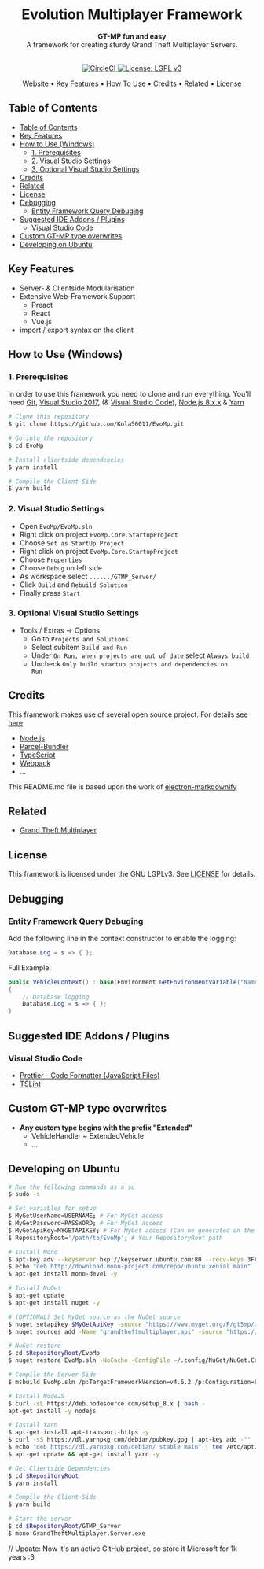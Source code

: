<h1 align="center">Evolution Multiplayer Framework</h1>
<div align="center">
  <strong>GT-MP fun and easy</strong>
</div>
<div align="center">
  A framework for creating sturdy Grand Theft Multiplayer Servers.
</div>

<br />

<p align="center">
  <a href="https://circleci.com/gh/Kola50011/EvoMp">
    <img src="https://circleci.com/gh/Kola50011/EvoMp/tree/master.svg?style=svg&circle-token=a08ea7263e55dcc44a56e10177951676b24b5243"
      alt="CircleCI">
  </a>
  <a href="https://github.com/Kola50011/EvoMp/blob/master/LICENSE">
    <img src="https://img.shields.io/badge/License-LGPL%20v3-blue.svg"
      alt="License: LGPL v3">
  </a>
</p>

<p align="center">
  <a href="https://evomp.de/">Website</a> •
  <a href="#key-features">Key Features</a> •
  <a href="#how-to-use">How To Use</a> •
  <a href="#credits">Credits</a> •
  <a href="#related">Related</a> •
  <a href="#license">License</a>
</p>

## Table of Contents

- [Table of Contents](#table-of-contents)
- [Key Features](#key-features)
- [How to Use (Windows)](#how-to-use-windows)
  - [1. Prerequisites](#1-prerequisites)
  - [2. Visual Studio Settings](#2-visual-studio-settings)
  - [3. Optional Visual Studio Settings](#3-optional-visual-studio-settings)
- [Credits](#credits)
- [Related](#related)
- [License](#license)
- [Debugging](#debugging)
  - [Entity Framework Query Debuging](#entity-framework-query-debuging)
- [Suggested IDE Addons / Plugins](#suggested-ide-addons--plugins)
  - [Visual Studio Code](#visual-studio-code)
- [Custom GT-MP type overwrites](#custom-gt-mp-type-overwrites)
- [Developing on Ubuntu](#developing-on-ubuntu)

## Key Features

* Server- & Clientside Modularisation
* Extensive Web-Framework Support
  * Preact
  * React
  * Vue.js
* import / export syntax on the client

## How to Use (Windows)

### 1. Prerequisites

In order to use this framework you need to clone and run everything. You'll need [Git](https://git-scm.com), [Visual Studio 2017](https://visualstudio.microsoft.com/), (& [Visual Studio Code](https://code.visualstudio.com/)), [Node.js 8.x.x](https://nodejs.org/) & [Yarn](https://yarnpkg.com/)

```bash
# Clone this repository
$ git clone https://github.com/Kola50011/EvoMp.git

# Go into the repository
$ cd EvoMp

# Install clientside dependencies
$ yarn install

# Compile the Client-Side
$ yarn build
```

### 2. Visual Studio Settings

- Open <code>EvoMp/EvoMp.sln</code>
- Right click on project <code>EvoMp.Core.StartupProject</code>
- Choose <code>Set as StartUp Project</code>
- Right click on project <code>EvoMp.Core.StartupProject</code>
- Choose <code>Properties</code>
- Choose <code>Debug</code> on left side
- As workspace select  <code>....../GTMP_Server/</code>
- Click <code>Build</code> and <code>Rebuild Solution</code>
- Finally press <code>Start</code>

### 3. Optional Visual Studio Settings

- Tools / Extras -> Options
  - Go to <code>Projects and Solutions</code>
  - Select subitem <code>Build and Run</code>
  - Under <code>On Run, when projects are out of date</code> select <code>Always build</code>
  - Uncheck <code>Only build startup projects and dependencies on Run</code>

## Credits

This framework makes use of several open source project. For details [see here](https://github.com/Kola50011/EvoMp/network/dependencies).

- [Node.js](https://nodejs.org/)
- [Parcel-Bundler](https://github.com/parcel-bundler/parcel)
- [TypeScript](https://github.com/Microsoft/TypeScript)
- [Webpack](https://github.com/webpack/webpack)
- ...

This README.md file is based upon the work of [electron-markdownify](https://github.com/amitmerchant1990/electron-markdownify)

## Related

- [Grand Theft Multiplayer](https://gt-mp.net/)

## License

This framework is licensed under the GNU LGPLv3. See [LICENSE](https://github.com/Kola50011/EvoMp/blob/master/LICENSE) for details.

## Debugging

### Entity Framework Query Debuging

Add the following line in the context constructor to enable the logging:

```csharp
Database.Log = s => { };
```

Full Example:
```csharp
public VehicleContext() : base(Environment.GetEnvironmentVariable("NameOrConnectionString"))
{
    // Database logging
    Database.Log = s => { };
}
```

## Suggested IDE Addons / Plugins

### Visual Studio Code

- [Prettier - Code Formatter (JavaScript Files)](https://marketplace.visualstudio.com/items?itemName=esbenp.prettier-vscode)
- [TSLint](https://marketplace.visualstudio.com/items?itemName=eg2.tslint)


## Custom GT-MP type overwrites
- __Any custom type begins with the prefix "Extended"__
  - VehicleHandler ~ ExtendedVehicle
  - ...


## Developing on Ubuntu

```bash
# Run the following commands as a su
$ sudo -s

# Set variables for setup
$ MyGetUserName=USERNAME; # For MyGet access
$ MyGetPassword=PASSWORD; # For MyGet access
$ MyGetApiKey=MYGETAPIKEY; # For MyGet access (Can be generated on the MyGet site)
$ RepositoryRoot='/path/to/EvoMp'; # Your RepositoryRoot path

# Install Mono
$ apt-key adv --keyserver hkp://keyserver.ubuntu.com:80 --recv-keys 3FA7E0328081BFF6A14DA29AA6A19B38D3D831EF
$ echo "deb http://download.mono-project.com/repo/ubuntu xenial main" | tee /etc/apt/sources.list.d/mono-official.list
$ apt-get install mono-devel -y

# Install NuGet
$ apt-get update
$ apt-get install nuget -y

# (OPTIONAL) Set MyGet source as the NuGet source
$ nuget setapikey $MyGetApiKey -source "https://www.myget.org/F/gt5mp/api/v2"
$ nuget sources add -Name "grandtheftmultiplayer.api" -source "https://www.myget.org/F/gt5mp/api/v2" -User $MyGetUserName -pass $MyGetPassword -ConfigFile ~/.config/NuGet/NuGet.Config

# NuGet restore
$ cd $RepositoryRoot/EvoMp
$ nuget restore EvoMp.sln -NoCache -ConfigFile ~/.config/NuGet/NuGet.Config

# Compile the Server-Side
$ msbuild EvoMp.sln /p:TargetFrameworkVersion=v4.6.2 /p:Configuration=Linux EvoMp.sln

# Install NodeJS
$ curl -sL https://deb.nodesource.com/setup_8.x | bash -
apt-get install -y nodejs

# Install Yarn
$ apt-get install apt-transport-https -y
$ curl -sS https://dl.yarnpkg.com/debian/pubkey.gpg | apt-key add -""
$ echo "deb https://dl.yarnpkg.com/debian/ stable main" | tee /etc/apt/sources.list.d/yarn.list
$ apt-get update && apt-get install yarn -y

# Get Clientside Dependencies
$ cd $RepositoryRoot
$ yarn install

# Compile the Client-Side
$ yarn build

# Start the server
$ cd $RepositoryRoot/GTMP_Server
$ mono GrandTheftMultiplayer.Server.exe
```
// Update: Now it's an active GitHub project, so store it Microsoft for 1k years :3
